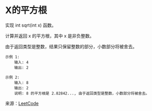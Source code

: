 # X的平方根
实现 int sqrt(int x) 函数。

计算并返回 x 的平方根，其中 x 是非负整数。

由于返回类型是整数，结果只保留整数的部分，小数部分将被舍去。

```
示例 1:
    输入: 4
    输出: 2
    
示例 2:
    输入: 8
    输出: 2
    说明: 8 的平方根是 2.82842..., 由于返回类型是整数，小数部分将被舍去。
```
来源：[LeetCode](https://leetcode-cn.com/problems/sqrtx)
